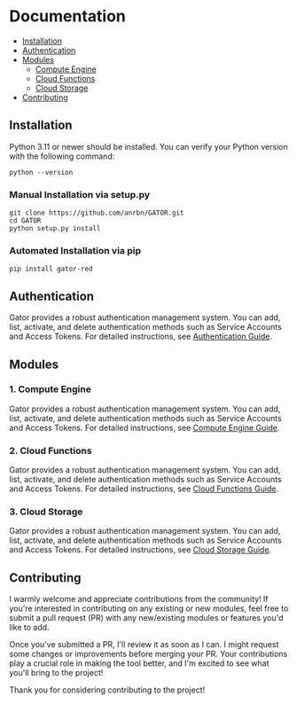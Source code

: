 
# Documentation

-   [Installation](https://github.com/anrbn/GATOR/docs/README.md#installation)
-   [Authentication](https://github.com/anrbn/GATOR/docs/README.md#authentication)
-   [Modules](https://github.com/anrbn/GATOR/docs/README.md#modules)
    -   [Compute Engine](https://github.com/anrbn/GATOR/docs/README.md#1-compute-engine)
    -   [Cloud Functions](https://github.com/anrbn/GATOR/docs/README.md#1-cloud-functions)
    -   [Cloud Storage](https://github.com/anrbn/GATOR/docs/README.md#1-cloud-storage)
-   [Contributing](https://github.com/anrbn/GATOR/docs/README.md#contributing)

## Installation

Python 3.11 or newer should be installed. You can verify your Python version with the following command:
```shell
python --version
```

### Manual Installation via setup.py

```shell
git clone https://github.com/anrbn/GATOR.git
cd GATOR
python setup.py install
```

### Automated Installation via pip

```shell
pip install gator-red
```

## Authentication

Gator provides a robust authentication management system. You can add, list, activate, and delete authentication methods such as Service Accounts and Access Tokens. For detailed instructions, see [Authentication Guide](https://github.com/anrbn/GATOR/docs/authentication.md).

## Modules

### 1. Compute Engine
Gator provides a robust authentication management system. You can add, list, activate, and delete authentication methods such as Service Accounts and Access Tokens. For detailed instructions, see [Compute Engine Guide](https://github.com/anrbn/GATOR/docs/modules/compute/README.md).

### 2. Cloud Functions
Gator provides a robust authentication management system. You can add, list, activate, and delete authentication methods such as Service Accounts and Access Tokens. For detailed instructions, see [Cloud Functions Guide](https://github.com/anrbn/GATOR/docs/modules/compute/README.md).

### 3. Cloud Storage
Gator provides a robust authentication management system. You can add, list, activate, and delete authentication methods such as Service Accounts and Access Tokens. For detailed instructions, see [Cloud Storage Guide](https://github.com/anrbn/GATOR/docs/modules/compute/README.md).

## Contributing

I warmly welcome and appreciate contributions from the community! If you're interested in contributing on any existing or new modules, feel free to submit a pull request (PR) with any new/existing modules or features you'd like to add.

Once you've submitted a PR, I'll review it as soon as I can. I might request some changes or improvements before merging your PR. Your contributions play a crucial role in making the tool better, and I'm excited to see what you'll bring to the project!

Thank you for considering contributing to the project!
